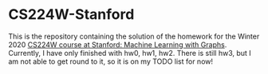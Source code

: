 # CS224W-Stanford
This is the repository containing the solution of the homework for the Winter 2020 [CS224W course at Stanford: Machine Learning with Graphs](http://web.stanford.edu/class/cs224w/). Currently, I have only finished with hw0, hw1, hw2. There is still hw3, but I am not able to get round to it, so it is on my TODO list for now!
